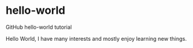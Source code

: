 # hello-world
GitHub hello-world tutorial

Hello World, I have many interests and mostly enjoy learning new things.
